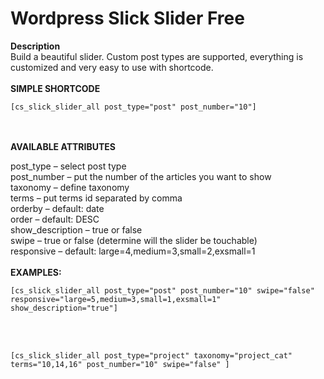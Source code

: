 # Wordpress Slick Slider Free

<strong>Description</strong><br>
Build a beautiful slider. Custom post types are supported, everything is customized and very easy to use with shortcode.
<br><br>
<strong>SIMPLE SHORTCODE</strong><br>
```
[cs_slick_slider_all post_type="post" post_number="10"]
```
<br><br>
<strong>AVAILABLE ATTRIBUTES</strong>

post_type – select post type
<br>
post_number – put the number of the articles you want to show
<br>
taxonomy – define taxonomy
<br>
terms – put terms id separated by comma
<br>
orderby – default: date
<br>
order – default: DESC
<br>
show_description – true or false
<br>
swipe – true or false (determine will the slider be touchable)
<br>
responsive – default: large=4,medium=3,small=2,exsmall=1
<br><br>
<strong>EXAMPLES:</strong><br>
```
[cs_slick_slider_all post_type="post" post_number="10" swipe="false" responsive="large=5,medium=3,small=1,exsmall=1" show_description="true"]
```
<br><br>
```
[cs_slick_slider_all post_type="project" taxonomy="project_cat" terms="10,14,16" post_number="10" swipe="false" ]
```
<br><br>
  
